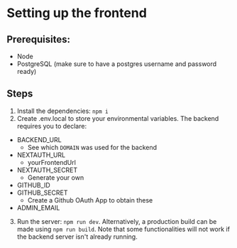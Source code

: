 # Setting up the frontend

## Prerequisites:
* Node
* PostgreSQL (make sure to have a postgres username and password ready)

## Steps
1. Install the dependencies: `npm i`
2. Create .env.local to store your environmental variables. The backend requires you to declare:

* BACKEND_URL
    * See which `DOMAIN` was used for the backend
* NEXTAUTH_URL
    * yourFrontendUrl
* NEXTAUTH_SECRET
    * Generate your own
* GITHUB_ID
* GITHUB_SECRET
    * Create a Github OAuth App to obtain these
* ADMIN_EMAIL

3. Run the server: `npm run dev`. Alternatively, a production build can be made using `npm run build`. Note that some functionalities 
will not work if the backend server isn't already running.
